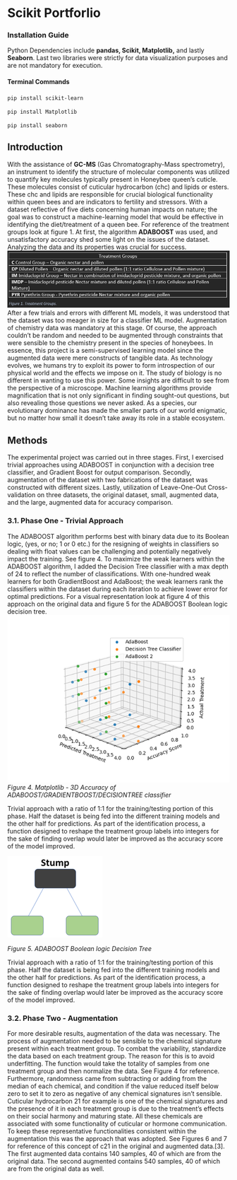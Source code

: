 # Scikit Portforlio
### Installation Guide 
Python Dependencies include **pandas, Scikit, Matplotlib,** and lastly **Seaborn**.
Last two libraries were strictly for data visualization purposes and are not mandatory for execution.

#### **Terminal Commands**

`pip install scikit-learn`

`pip install Matplotlib`

`pip install seaborn`

## Introduction
With the assistance of **GC-MS** (Gas Chromatography-Mass spectrometry), an instrument to identify the structure of molecular components was utilized to quantify key molecules typically present in Honeybee queen’s cuticle. These molecules consist of cuticular hydrocarbon (chc) and lipids or esters. These chc and lipids are responsible for crucial biological functionality within queen bees and are indicators to fertility and stressors.  With a dataset reflective of five diets concerning human impacts on nature; the goal was to construct a machine-learning model that would be effective in identifying the diet/treatment of a queen bee. For reference of the treatment groups look at figure 1. At first, the algorithm **ADABOOST** was used, and unsatisfactory accuracy shed some light on the issues of the dataset. Analyzing the data and its properties was crucial for success.
![Treatment Groups](/markdown/treatmentGroup.PNG)
After a few trials and errors with different ML models, it was understood that the dataset was too meager in size for a classifier ML model. Augmentation of chemistry data was mandatory at this stage. Of course, the approach couldn’t be random and needed to be augmented through constraints that were sensible to the chemistry present in the species of honeybees. In essence, this project is a semi-supervised learning model since the augmented data were mere constructs of tangible data. As technology evolves, we humans try to exploit its power to form introspection of our physical world and the effects we impose on it. The study of biology is no different in wanting to use this power. Some insights are difficult to see from the perspective of a microscope. Machine learning algorithms provide magnification that is not only significant in finding sought-out questions, but also revealing those questions we never asked. As a species, our evolutionary dominance has made the smaller parts of our world enigmatic, but no matter how small it doesn’t take away its role in a stable ecosystem.
## Methods
The experimental project was carried out in three stages. First, I exercised trivial approaches using ADABOOST in conjunction with a decision tree classifier, and Gradient Boost for output comparison. Secondly, augmentation of the dataset with two fabrications of the dataset was constructed with different sizes. Lastly, utilization of Leave-One-Out Cross-validation on three datasets, the original dataset, small, augmented data, and the large, augmented data for accuracy comparison.
### 3.1. Phase One - Trivial Approach
The ADABOOST algorithm performs best with binary data due to its Boolean logic, (yes, or no; 1 or 0 etc.) for the resigning of weights in classifiers so dealing with float values can be challenging and potentially negatively impact the training. See figure 4. To maximize the weak learners within the ADABOOST algorithm, I added the Decision Tree classifier with a max depth of 24 to reflect the number of classifications. With one-hundred weak learners for both GradientBoost and AdaBoost; the weak learners rank the classifiers within the dataset during each iteration to achieve lower error for optimal predictions. For a visual representation look at figure 4 of this approach on the original data and figure 5 for the ADABOOST Boolean logic decision tree.
![AccuracyScore,Matplotlib](figures/3d%20Figure.png)
    *Figure 4. Matplotlib - 3D Accuracy of ADABOOST/GRADIENTBOOST/DECISIONTREE classifier*

Trivial approach with a ratio of 1:1 for the training/testing portion of this phase. Half the dataset is being fed into the different training models and the other half for predictions. As part of the identification process, a function designed to reshape the treatment group labels into integers for the sake of finding overlap would later be improved as the accuracy score of the model improved.

![Stumpillustration](markdown/stump.png)

*Figure 5. ADABOOST Boolean logic Decision Tree*

Trivial approach with a ratio of 1:1 for the training/testing portion of this phase. Half the dataset is being fed into the different training models and the other half for predictions. As part of the identification process, a function designed to reshape the treatment group labels into integers for the sake of finding overlap would later be improved as the accuracy score of the model improved.

### 3.2. Phase Two - Augmentation

For more desirable results, augmentation of the data was necessary. The process of augmentation needed to be sensible to the chemical signature present within each treatment group. To combat the variability, standardize the data based on each treatment group. The reason for this is to avoid underfitting. The function would take the totality of samples from one treatment group and then normalize the data. See Figure 4 for reference. Furthermore, randomness came from subtracting or adding from the median of each chemical, and condition if the value reduced itself below zero to set it to zero as negative of any chemical signatures isn’t sensible. Cuticular hydrocarbon 21 for example is one of the chemical signatures and the presence of it in each treatment group is due to the treatment’s effects on their social harmony and maturing state. All these chemicals are associated with some functionality of cuticular or hormone communication. To keep these representative functionalities consistent within the augmentation this was the approach that was adopted. See Figures 6 and 7 for reference of this concept of c21 in the original and augmented data.[3]. The first augmented data contains 140 samples, 40 of which are from the original data. The second augmented contains 540 samples, 40 of which are from the original data as well.
